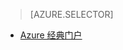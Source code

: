> [AZURE.SELECTOR]
<!--- [Azure Portal](../articles/storage/storage-import-export-service.md)-->
- [Azure 经典门户](/documentation/articles/storage-import-export-service-classic-portal)

<!---HONumber=Mooncake_0104_2016-->